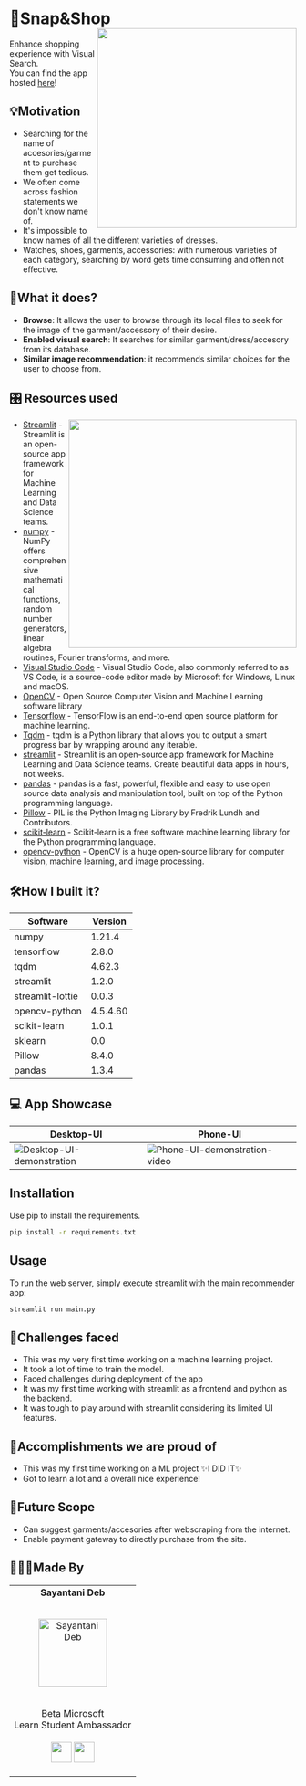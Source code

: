 # 🛒Snap&Shop  <img src=https://user-images.githubusercontent.com/74983536/170835268-67b071bb-816b-4581-80e6-f8f8371c860c.png width=350 align='right'>

Enhance shopping experience with Visual Search.<br>
You can find the app hosted [here](https://share.streamlit.io/sayantanideb01/snapshop/main.py)! 

## 💡Motivation 

- Searching for the name of accesories/garment to purchase them get tedious. 
- We often come across fashion statements we don't know name of. 
- It's impossible to know names of all the different varieties of dresses.
- Watches, shoes, garments, accessories: with numerous varieties of each category, searching by word gets time consuming and often not effective.

## 📲What it does?

- **Browse**: It allows the user to browse through its local files to seek for the image of the garment/accessory of their desire.
- **Enabled visual search**: It searches for similar garment/dress/accesory from its database.
- **Similar image recommendation**: it recommends similar choices for the user to choose from.

## 🎛️ Resources used
<img src="https://user-images.githubusercontent.com/74983536/170854900-73a5884f-052e-45db-8a7f-abec3a51e737.png" width="400px" align='right' > 

- [Streamlit]() -  Streamlit is an open-source app framework for Machine Learning and Data Science teams.
- [numpy]() - NumPy offers comprehensive mathematical functions, random number generators, linear algebra routines, Fourier transforms, and more.
- [Visual Studio Code]() - Visual Studio Code, also commonly referred to as VS Code, is a source-code editor made by Microsoft for Windows, Linux and macOS.
- [OpenCV]() - Open Source Computer Vision and Machine Learning software library
- [Tensorflow]() - TensorFlow is an end-to-end open source platform for machine learning.
- [Tqdm]() - tqdm is a Python library that allows you to output a smart progress bar by wrapping around any iterable.
- [streamlit]() - Streamlit is an open-source app framework for Machine Learning and Data Science teams. Create beautiful data apps in hours, not weeks.
- [pandas]() - pandas is a fast, powerful, flexible and easy to use open source data analysis and manipulation tool, built on top of the Python programming language.
- [Pillow]() - PIL is the Python Imaging Library by Fredrik Lundh and Contributors.
- [scikit-learn]() - Scikit-learn is a free software machine learning library for the Python programming language.
- [opencv-python]() - OpenCV is a huge open-source library for computer vision, machine learning, and image processing.

## 🛠️How I built it? 
| Software | Version |
|----------|-------|
| numpy | 1.21.4|
| tensorflow | 2.8.0 |
| tqdm | 4.62.3 |
| streamlit | 1.2.0 |
| streamlit-lottie | 0.0.3 |
| opencv-python | 4.5.4.60 |
| scikit-learn | 1.0.1 |
| sklearn | 0.0 |
| Pillow | 8.4.0 |
| pandas | 1.3.4 |


## 💻 App Showcase
| Desktop-UI | Phone-UI |
|----------|----------|
| ![Desktop-UI-demonstration](https://user-images.githubusercontent.com/74983536/170837922-203d8292-cdf9-433f-9cad-171b87f3c6ca.gif) | ![Phone-UI-demonstration-video](https://user-images.githubusercontent.com/74983536/170837301-511d75b6-345d-433d-95e8-cb1ec750391d.gif) |


## Installation

Use pip to install the requirements.

~~~bash
pip install -r requirements.txt
~~~

## Usage

To run the web server, simply execute streamlit with the main recommender app:

```bash
streamlit run main.py
```

## 🧠Challenges faced 

- This was my very first time working on a machine learning project.
- It took a lot of time to train the model.
- Faced challenges during deployment of the app
- It was my first time working with streamlit as a frontend and python as the backend.
- It was tough to play around with streamlit considering its limited UI features.


## 🥇Accomplishments we are proud of
- This was my first time working on a ML project ✨I DID IT✨
- Got to learn a lot and a overall nice experience!

## 🚀Future Scope
- Can suggest garments/accesories after webscraping from the internet.
- Enable payment gateway to directly purchase from the site.


## 👩🏻‍💻Made By


<table align="center">
<tr align="center">

<td>
<strong>Sayantani Deb</strong>
<p align="center">
  <br>
<img src = "https://user-images.githubusercontent.com/74983536/159154160-3f6cfb50-73e7-4ea0-9d0d-3948cd7f7bed.png"  height="120" alt="Sayantani Deb">
</p>
<p align="center">
<br> Beta Microsoft <br> Learn Student Ambassador
<br> <br> <a href = "https://github.com/SayantaniDeb"><img src = "http://www.iconninja.com/files/241/825/211/round-collaboration-social-github-code-circle-network-icon.svg" width="36" height = "36"/></a>
<a href = "https://www.linkedin.com/in/sayantani-deb-035794200/">
<img src = "http://www.iconninja.com/files/863/607/751/network-linkedin-social-connection-circular-circle-media-icon.svg" width="36" height="36"/>
</a>
</p>
</td>

</tr>
</table>


